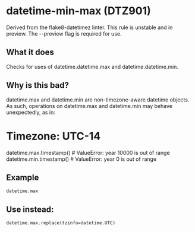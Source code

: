 # datetime-min-max (DTZ901)
Derived from the flake8-datetimez linter.
This rule is unstable and in preview. The --preview flag is required for use.
## What it does
Checks for uses of datetime.datetime.max and datetime.datetime.min.
## Why is this bad?
datetime.max and datetime.min are non-timezone-aware datetime objects.
As such, operations on datetime.max and datetime.min may behave
unexpectedly, as in:
# Timezone: UTC-14
datetime.max.timestamp()  # ValueError: year 10000 is out of range
datetime.min.timestamp()  # ValueError: year 0 is out of range
## Example
```
datetime.max
```
## Use instead:
```
datetime.max.replace(tzinfo=datetime.UTC)
```